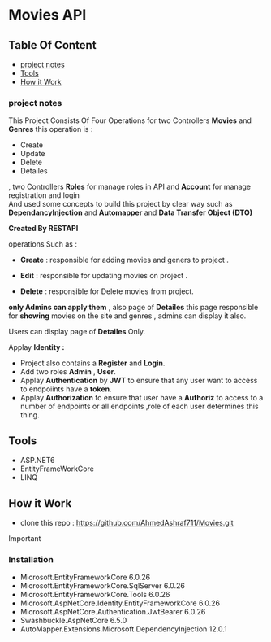 # Movies API
## Table Of Content
* [project notes](https://github.com/AhmedAshraf711/MoviesAPI?tab=readme-ov-file#project-notes)
*  [Tools](https://github.com/AhmedAshraf711/MoviesAPI/blob/master/README.md#tools)
* [How it Work](https://github.com/AhmedAshraf711/MoviesAPI/blob/master/README.md#how-it-work)


### project notes
This Project Consists Of Four Operations for two Controllers **Movies** and **Genres** 
this operation is :
- Create 
- Update 
- Delete
- Detailes

, two Controllers **Roles** for manage roles in API and **Account** for manage registration and login  
And used some concepts to build this project by clear way such as **DependancyInjection** and **Automapper** and **Data Transfer Object (DTO)**

**Created By RESTAPI**

 operations Such as :
 
 - **Create** : responsible for adding movies and geners to project .
 
 - **Edit**   : responsible for updating movies on project .
 
 - **Delete** : responsible for Delete movies from project.

**only Admins can apply them** ,  also page of  **Detailes**  this page  responsible for **showing**  movies on the site and genres , admins can display it also.

 Users can display page of **Detailes** Only.
   
Applay **Identity :**
- Project also contains a **Register** and **Login**.
- Add two roles **Admin** , **User**.
- Applay **Authentication** by **JWT** to ensure that any user want to access to endpoiints have a **token**.
- Applay **Authorization** to ensure that user have a **Authoriz** to access to a number of endpoints or all endpoints ,role of each user determines this thing.

## Tools
- ASP.NET6
- EntityFrameWorkCore
- LINQ

 ## How it Work 
 - clone this repo : https://github.com/AhmedAshraf711/Movies.git


> [!IMPORTANT]
>  ### Installation
>  - Microsoft.EntityFrameworkCore 6.0.26
>  - Microsoft.EntityFrameworkCore.SqlServer 6.0.26
>  - Microsoft.EntityFrameworkCore.Tools 6.0.26
>  - Microsoft.AspNetCore.Identity.EntityFrameworkCore 6.0.26
>  - Microsoft.AspNetCore.Authentication.JwtBearer 6.0.26
>  - Swashbuckle.AspNetCore 6.5.0
>  - AutoMapper.Extensions.Microsoft.DependencyInjection 12.0.1


